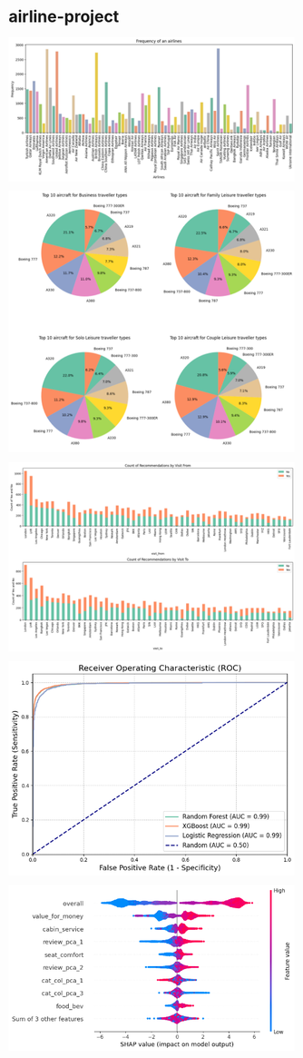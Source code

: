# airline-project

![alt text](download.png)

![alt text](download(1).png)

![alt text](download(2).png)

![alt text](download(3).png)

![alt text](download(4).png)
